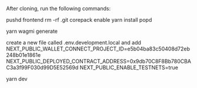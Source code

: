After cloning, run the following commands:

pushd frontend
rm -rf .git
corepack enable
yarn install
popd

yarn wagmi generate

 create a new file called .env.development.local and add
NEXT_PUBLIC_WALLET_CONNECT_PROJECT_ID=e5b04ba83c50408d72eb248b01e1861e
NEXT_PUBLIC_DEPLOYED_CONTRACT_ADDRESS=0x9db70C8F8Bb780CBAC3a3f99F030d99D5E52569d
NEXT_PUBLIC_ENABLE_TESTNETS=true


yarn dev